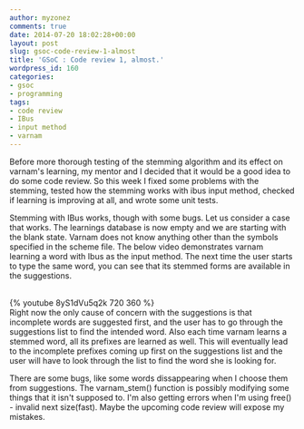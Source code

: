 ```yaml
---
author: myzonez
comments: true
date: 2014-07-20 18:02:28+00:00
layout: post
slug: gsoc-code-review-1-almost
title: 'GSoC : Code review 1, almost.'
wordpress_id: 160
categories:
- gsoc
- programming
tags:
- code review
- IBus
- input method
- varnam
---
```


Before more thorough testing of the stemming algorithm and its effect on varnam's learning, my mentor and I decided that it would be a good idea to do some code review. So this week I fixed some problems with the stemming, tested how the stemming works with ibus input method, checked if learning is improving at all, and wrote some unit tests.


Stemming with IBus works, though with some bugs. Let us consider a case that works. The learnings database is now empty and we are starting with the blank state. Varnam does not know anything other than the symbols specified in the scheme file.
The below video demonstrates varnam learning a word with Ibus as the input method. The next time the user starts to type the same word, you can see that its stemmed forms are available in the suggestions.

<br/>
{% youtube 8yS1dVu5q2k 720 360 %}
<br/>
Right now the only cause of concern with the suggestions is that incomplete words are suggested first, and the user has to go through the suggestions list to find the intended word. Also each time varnam learns a stemmed word, all its prefixes are learned as well. This will eventually lead to the incomplete prefixes coming up first on the suggestions list and the user will have to look through the list to find the word she is looking for.

There are some bugs, like some words dissappearing when I choose them from suggestions. The varnam_stem() function is possibly modifying some things that it isn't supposed to. I'm also getting errors when I'm using free() - invalid next size(fast). Maybe the upcoming code review will expose my mistakes.
